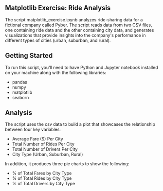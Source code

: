 ## Matplotlib Exercise: Ride Analysis

The script matplotlib_exercise.ipynb analyzes ride-sharing data for a fictional company called Pyber. The script reads data from two CSV files, one containing ride data and the other containing city data, and generates visualizations that provide insights into the company's performance in different types of cities (urban, suburban, and rural).

## Getting Started
To run this script, you'll need to have Python and Jupyter notebook installed on your machine along with the following libraries:

- pandas
- numpy
- matplotlib
- seaborn

## Analysis 

The script uses the csv data to build a plot that showcases the relationship between four key variables:

- Average Fare ($) Per City
- Total Number of Rides Per City
- Total Number of Drivers Per City
- City Type (Urban, Suburban, Rural)


In addition, it produces three pie charts to show the following:
- % of Total Fares by City Type
- % of Total Rides by City Type
- % of Total Drivers by City Type

